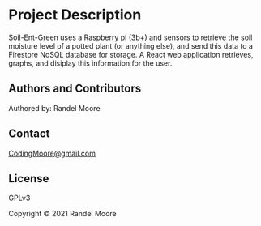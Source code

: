 # Project Description

Soil-Ent-Green uses a Raspberry pi (3b+) and sensors to retrieve the soil moisture level of a potted plant (or anything else), and send this data to a Firestore NoSQL database for storage. A React web application retrieves, graphs, and disiplay this information for the user.

## **Authors and Contributors**
Authored by: Randel Moore

## **Contact**
CodingMoore@gmail.com

## **License**

GPLv3

Copyright © 2021 Randel Moore